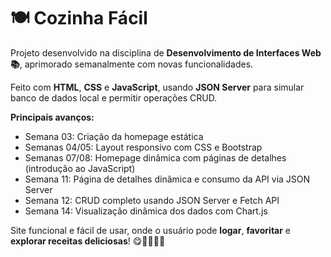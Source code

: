 # 🍽️ Cozinha Fácil

Projeto desenvolvido na disciplina de **Desenvolvimento de Interfaces Web 📚**, aprimorado semanalmente com novas funcionalidades.

Feito com **HTML**, **CSS** e **JavaScript**, usando **JSON Server** para simular banco de dados local e permitir operações CRUD.

**Principais avanços:**

- Semana 03: Criação da homepage estática  
- Semanas 04/05: Layout responsivo com CSS e Bootstrap  
- Semanas 07/08: Homepage dinâmica com páginas de detalhes (introdução ao JavaScript)  
- Semana 11: Página de detalhes dinâmica e consumo da API via JSON Server  
- Semana 12: CRUD completo usando JSON Server e Fetch API  
- Semana 14: Visualização dinâmica dos dados com Chart.js

Site funcional e fácil de usar, onde o usuário pode **logar**, **favoritar** e **explorar receitas deliciosas**! 😋👨‍🍳👩‍🍳
